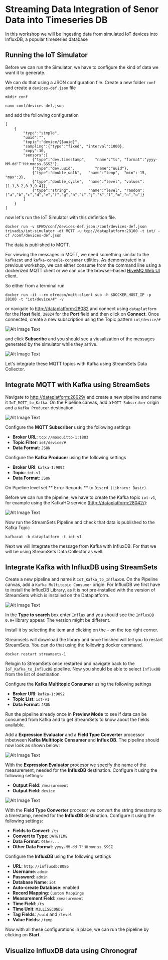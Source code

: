 # Streaming Data Integration of Senor Data into Timeseries DB

In this workshop we will be ingesting data from simulated IoT devices into InfluxDB, a popular timeseries database

## Running the IoT Simulator

Before we can run the Simulator, we have to configure the kind of data we want it to generate.

We can do that using a JSON configuration file. Create a new folder `conf` and create a `devices-def.json` file

```
mkdir conf

nano conf/devices-def.json
```

and add the following configuration

```
[
    {
        "type":"simple",
        "uuid":"",
        "topic":"device/{$uuid}",
        "sampling":{"type":"fixed", "interval":1000},
        "copy":10,
        "sensors":[
            {"type":"dev.timestamp",    "name":"ts", "format":"yyyy-MM-dd'T'HH:mm:ss.SSSZ"},
            {"type":"dev.uuid",         "name":"uuid"},
            {"type":"double_walk",   "name":"temp",  "min":-15, "max":3},
            {"type":"double_cycle",  "name":"level", "values": [1.1,3.2,8.3,9.4]},
            {"type":"string",        "name":"level", "random": ["a","b","c","d","e","f","g","h","i","j","k","l","m","n","o"]}
        ]
    }
]
```

now let's run the IoT Simulator with this definition file. 

```
docker run -v $PWD/conf/devices-def.json:/conf/devices-def.json trivadis/iot-simulator -dt MQTT -u tcp://dataplatform:28100 -t iot/ -cf /conf/devices-def.json
```

The data is published to MQTT.  

For viewing the messages in MQTT, we need something similar to the `kafkacat` and `kafka-console-consumer` utilities. As demonstrated in a previous workshop, we can either consume from the command line using a dockerized MQTT client or we can use the browser-based [HiveMQ Web UI](https://www.hivemq.com/docs/3.4/web-ui/introduction.html) client. 

So either from a terminal run

```
docker run -it --rm efrecon/mqtt-client sub -h $DOCKER_HOST_IP -p 28100 -t "iot/device/#" -v
```

or navigate to <http://dataplatform:28082> and connect using `dataplatform` for the **Host** field, `28024` for the **Port** field and then click on **Connect**. Once connected, create a new subscription using the Topic pattern `iot/device/#`

![Alt Image Text](./images/mqttui-subscirbe.png "MQTT UI Connect")

and click **Subscribe** and you should see a viusalization of the messages generated by the simulator while they arrive.

![Alt Image Text](./images/mqttui-messages.png "MQTT UI Connect")

Let's integrate these MQTT topics with Kafka using StreamSets Data Collector. 

## Integrate MQTT with Kafka using StreamSets

Navigate to <http://dataplatform:28029/> and create a new pipeline and name it `IoT_MQTT_to_Kafka`. On the Pipeline canvas, add a `MQTT Subscriber` origin and a `Kafka Producer` destination. 

![Alt Image Text](./images/streamsets-mqtt-to-kafka-1.png "MQTT UI Connect")

Configure the **MQTT Subscriber** using the following settings

* **Broker URL**: `tcp://mosquitto-1:1883`
* **Topic Filter**: `iot/device/#`
* **Data Format**: `JSON`

Configure the **Kafka Producer** using the following settings

* **Broker URI**: `kafka-1:9092`
* **Topic**: `iot-v1`
* **Data Format**: `JSON`

On Pipeline level set ** Error Records ** to `Discrd (Library: Basic)`. 

Before we can run the pipeline, we have to create the Kafka topic `iot-v1`, for example using the KafkaHQ service (<http://dataplatform:28042/>):

![Alt Image Text](./images/kafkahq-create-topic.png "MQTT UI Connect")

Now run the StreamSets Pipeline and check that data is published to the Kafka Topic

```
kafkacat -b dataplatform -t iot-v1
```

Next we will Integrate the message from Kafka with InfluxDB. For that we will be using StreamSets Data Collector as well. 

## Integrate Kafka with InfluxDB using StreamSets

Create a new pipeline and name it `IoT_Kafka_to_InfluxDB`. On the Pipeline canvas, add a `Kafka Multitopic Consumer` origin. For InfluxDB we first have to install the InfluxDB Library, as it is not pre-installed with the version of StreamSets which is installed on the Dataplatform. 

![Alt Image Text](./images/streamsets-package-manager.png "MQTT UI Connect")

In the **Type to search** box enter `Influx` and you should see the `InfluxDB 0.9+` library appear. The version might be different. 

Install it by selecting the item and clicking on the `+` on the top right corner. 

Streamsets will download the library and once finished will tell you to restart StreamSets. You can do that using the following docker command.

```
docker restart streamsets-1
```

Relogin to StreamSets once restarted and navigate back to the `IoT_Kafka_to_InfluxDB` pipeline. 
Now you should be able to select `InfluxDB` from the list of destination. 

Configure the **Kafka Multitopic Consumer** using the following settings

* **Broker URI**: `kafka-1:9092`
* **Topic List**: `iot-v1`
* **Data Format**: `JSON`

Run the pipeline already once in **Preview Mode** to see if data can be consumed from Kafka and to get StreamSets to know about the fields available. 

Add a **Expression Evaluator** and a **Field Type Converter** processor inbetween **Kafka Multitopic Consumer** and **Influx DB**. The pipeline should now look as shown below:

![Alt Image Text](./images/streamsets-pipeline-with-processors.png "MQTT UI Connect")

With the **Expression Evaluator** procesor we specify the name of the measurement, needed for the **InfluxDB** destination. Configure it using the following settings:

* **Output Field**: `/measurement`
* **Output Field**: `device`

![Alt Image Text](./images/streamsets-expression-evaluator.png "MQTT UI Connect")

With the **Field Type Converter** procesor we convert the string timestamp to a timestamp, needed for the **InfluxDB** destination. Configure it using the following settings:

* **Fields to Convert**: `/ts`
* **Convert to Type**: `DATETIME`
* **Data Format**: `Other...`
* **Other Data Format**: `yyyy-MM-dd'T'HH:mm:ss.SSSZ`

Configure the **InfluxDB** using the following settings

* **URL**: `http://influxdb:8086`
* **Username**: `admin`
* **Password**: `admin`
* **Database Name**: `iot`
* **Auto-create Database**: enabled
* **Record Mapping**: `Custom Mappings`
* **Measurement Field**: `/measurement`
* **Time Field**: `/ts`
* **Time Unit**: `MILLISECONDS`
* **Tag Fields**: `/uuid` and `/level`
* **Value Fields**: `/temp`

Now with all these configurations in place, we can run the pipeline by clicking on **Start**. 


## Visualize InfluxDB data using Chronograf




